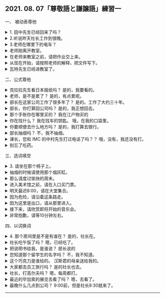 ## 2021. 08. 07「尊敬語と謙譲語」練習一
一、 被动表尊他
<details>
<summary>
1. 田中先生已经回来了吗？</summary>

例：田中さんはもう帰られましたか。
</details>

<details>
<summary>
2.听说昨天社长工作到很晚。</summary>

社長はきのう遅くまで仕事をされたそうです。
</details>

<details>
<summary>
3.老师在哪里下的电车？</summary>

先生はどちらで電車を降りられますか。
</details>

<details>
<summary>
老师刚离开教室。</summary>

先生はたった今 教室を出られたところです。
</details>

<details>
<summary>
在老师来教室之前，请把作业交上来。</summary>

先生が教室へ来られるまえに、宿題を出してください。
</details>

<details>
<summary>
从现在开始，请按照老师的解释，把文件写下。</summary>

今から、先生が説明されるとおりに、書類を書いてください。
</details>

<details>
<summary>
瓦特先生已经进教室了。</summary>

ワット先生はもう教室に入られました。
</details>

二、公式尊他

<details>
<summary>
克拉拉先生看日本报纸吗？
是的，我要看的。</summary>

例：クララさんは日本の新聞をお読みになりますか。
    ええ、読みます。
</details>

<details>
<summary>
老师，是不是累了？
是的，有点累呢。</summary>

先生、お疲れになったでしょう？
    ええ、少し疲れましたね。
</details>

<details>
<summary>
部长在这家公司工作了很多年了？
是的。工作了大约三十年。</summary>

部長はこの会社に何年ぐらいお勤めになりましたか。
    そうですね。三十年ぐらい勤めました。
</details>

<details>
<summary>
部长，你打算回公司吗？
是的，我正想回去。</summary>

課長、会社にお戻りになるつもりですか。
    ええ、戻ろうと思っています。
</details>

<details>
<summary>
那个手账你在哪里买的？
我在江户物买的</summary>

その手帳、どちらでお買いになった・んですか。
    エドヤストアで買いました。
</details>

<details>
<summary>
你在找什么？
我在找车的钥匙。
哦，在我的口袋里。</summary>

何をお探しになっているんですか。
    車のかぎを探しているんですが。
    あ、ポケットの中にありました。
</details>

<details>
<summary>
你要顺便去什么地方吗？
是的，我打算去银行。</summary>

どこかにお寄りになるんですか。
    ええ、銀行に寄るつもりです。
</details>

<details>
<summary>
部长抽烟吗？
不，我不抽烟。</summary>

部長はたばこをお吸いになりますか。
    いいえ、私は吸いません。
</details>

<details>
<summary>
课长，您和 IMC 的中村先生打过电话了吗？？
哦，没有，我还没有打。</summary>

課長、imcの中村さんに電話おかけになりましたか。
    あ、いけない。まだかけていません。
</details>

<details>
<summary>
别忘了吃药。</summary>

我明白了。</summary>

忘れないで薬を・お飲み・お召し上げりになってください。
    分かりました。
</details>

三、选词填空
<details>
<summary>
3. 请坐在那个椅子上。</summary>

例：どうぞ、そのいすにお掛けください。
</details>

<details>
<summary>
抽烟的时候请使用那个烟灰缸。</summary>

たばこをお吸いになるとき、その灰皿を・お使い・ご利用ください。
</details>

<details>
<summary>
那么请度过愉快的周末。</summary>

では、楽しい週末をお過ごしください。
</details>

<details>
<summary>
进入美术馆之前，请在入口买门票。</summary>

美術館に入る前に、入口で切符をお買いください。
</details>

<details>
<summary>
明天最迟8:00，请在大堂集合。</summary>

あしたは八時までにロビーにお集まりください。
</details>

<details>
<summary>
因为危险，请沿着这条路走。</summary>

危ないですから、歩き方はこちらの道をお通りください。
</details>

<details>
<summary>
因为这里是出口，请从那里进入。</summary>

ここは出口ですから、あちらからお入りください。
</details>

<details>
<summary>
接下来，请欣赏即将开始的音乐会。</summary>

これから始まるコンサートをどうぞお楽しみください。
</details>

<details>
<summary>
非常抱歉，请等10分钟左右。</summary>

申し訳ありませんが、あと十分ほどお待ちください。
</details>

四、以词换词
<details>
<summary>
4. 那个房间里是不是有谁在？
是的，社长在。</summary>

例：あの部屋に誰かいますか。
    はい、社長がいらっしゃいます。
</details>

<details>
<summary>
社长吃午饭了吗？
嗯，已经吃了。</summary>

社長、昼ご飯は召し上げましたか。
    ええ、もう食べました。
</details>

<details>
<summary>
把说明书给我，是谁说？
部长说的</summary>

誰が「カタログを届けろ」と言ったんですか。
    部長がおっしゃった・んです。
</details>

<details>
<summary>
您知道那个留学生的名字吗？
不，我不知道。</summary>

あの留学生の名前をご存じですか。
    いいえ、知りません。
</details>

<details>
<summary>
这个巧克力是谁给的。
汉斯君的母亲送给我的。</summary>

誰がこのチョコレートをくれたんですか。
ハンス君のお母様がくださったんです。
</details>

<details>
<summary>
大家都去员工旅行吗？
是的社长也去。</summary>

社員旅行にはみんな行きますか。
    ええ、社長もいらっしゃいます。
</details>

<details>
<summary>
社长，打高尔夫吗？
嗯，每周都打。</summary>

社長、ゴルフをなさいますか。
    ええ、毎週します・やりますよ。社长不自谦
</details>

<details>
<summary>
最近的毕加索的展览去看了吗？
嗯，去看了。</summary>

この間のピカソの展覧会をご覧になりましたか。
    ええ、見ましたよ。
</details>

<details>
<summary>
最晚什么几点到公司？
9:00前，但是社长8:30就来了。</summary>

何時までに会社に来ればいいんですか。
    九時までです。でも、社長は八時半にいらっしゃいますよ。
</details>


---
